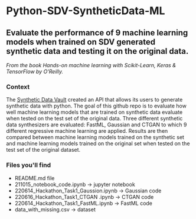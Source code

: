 # Python-SDV-SyntheticData-ML
## Evaluate the performance of 9 machine learning models when trained on SDV generated synthetic data and testing it on the original data.
*From the book Hands-on machine learning with Scikit-Learn, Keras & TensorFlow by O'Reilly.*

### Context
The [Synthetic Data Vault](https://sdv.dev/SDV/getting_started/index.html) created an API that allows its users to generate synthetic data with python. The goal of this github repo is to evaluate how well machine learning models that are trained on synthetic data evaluate when tested on the test set of the original data. Three different synthetic data synthesizers are evaluated: FastML, Gaussian and CTGAN to which 9 different regressive machine learning are applied. Results are then compared between machine learning models trained on the synthetic set and machine learning models trained on the original set when tested on the test set of the original dataset.

### Files you'll find 
* README.md file 
* 211015_notebook_code.ipynb -> jupyter notebook
* 220614_Hackathon_Task1_Gaussion.ipynb -> Gaussian code
* 220616_Hackathon_Task1_CTGAN .ipynb -> CTGAN code
* 220614_Hackathon_Task1_FastML.ipynb -> FastML code
* data_with_missing.csv -> dataset


